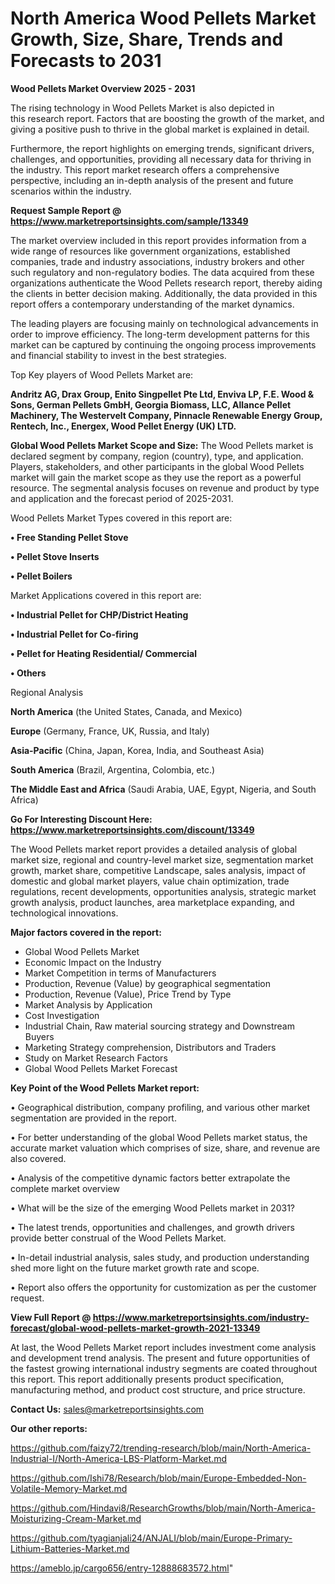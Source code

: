  # North America Wood Pellets Market Growth, Size, Share, Trends and Forecasts to 2031

<Strong> Wood Pellets Market Overview 2025 - 2031</strong>

The rising technology in Wood Pellets Market is also depicted in this research report. Factors that are boosting the growth of the market, and giving a positive push to thrive in the global market is explained in detail.

Furthermore, the report highlights on emerging trends, significant drivers, challenges, and opportunities, providing all necessary data for thriving in the industry. This report market research offers a comprehensive perspective, including an in-depth analysis of the present and future scenarios within the industry.

<strong>Request Sample Report @ <a href=https://www.marketreportsinsights.com/sample/13349>https://www.marketreportsinsights.com/sample/13349</a></strong>

The market overview included in this report provides information from a wide range of resources like government organizations, established companies, trade and industry associations, industry brokers and other such regulatory and non-regulatory bodies. The data acquired from these organizations authenticate the Wood Pellets research report, thereby aiding the clients in better decision making. Additionally, the data provided in this report offers a contemporary understanding of the market dynamics.

The leading players are focusing mainly on technological advancements in order to improve efficiency. The long-term development patterns for this market can be captured by continuing the ongoing process improvements and financial stability to invest in the best strategies.

Top Key players of Wood Pellets Market are:

<strong>Andritz AG, Drax Group, Enito Singpellet Pte Ltd, Enviva LP, F.E. Wood & Sons, German Pellets GmbH, Georgia Biomass, LLC, Allance Pellet Machinery, The Westervelt Company, Pinnacle Renewable Energy Group, Rentech, Inc., Energex, Wood Pellet Energy (UK) LTD.</strong>

<strong><b>Global Wood Pellets Market Scope and Size:</b></strong>
The Wood Pellets market is declared segment by company, region (country), type, and application. Players, stakeholders, and other participants in the global Wood Pellets market will gain the market scope as they use the report as a powerful resource. The segmental analysis focuses on revenue and product by type and application and the forecast period of 2025-2031.

Wood Pellets Market Types covered in this report are:

<strong>• Free Standing Pellet Stove

• Pellet Stove Inserts

• Pellet Boilers</strong>

Market Applications covered in this report are:

<strong>• Industrial Pellet for CHP/District Heating

• Industrial Pellet for Co-firing

• Pellet for Heating Residential/ Commercial

• Others</strong> 

Regional Analysis

<strong>North America</strong> (the United States, Canada, and Mexico)

<strong>Europe</strong> (Germany, France, UK, Russia, and Italy)

<strong>Asia-Pacific</strong> (China, Japan, Korea, India, and Southeast Asia)

<strong>South America</strong> (Brazil, Argentina, Colombia, etc.)

<strong>The Middle East and Africa</strong> (Saudi Arabia, UAE, Egypt, Nigeria, and South Africa)

<strong>Go For Interesting Discount Here: <a href=https://www.marketreportsinsights.com/discount/13349>https://www.marketreportsinsights.com/discount/13349</a></strong>

The Wood Pellets market report provides a detailed analysis of global market size, regional and country-level market size, segmentation market growth, market share, competitive Landscape, sales analysis, impact of domestic and global market players, value chain optimization, trade regulations, recent developments, opportunities analysis, strategic market growth analysis, product launches, area marketplace expanding, and technological innovations.

<strong><b>Major factors covered in the report:</b></strong>
<ul>
  <li>Global Wood Pellets Market </li>
  <li>Economic Impact on the Industry</li>
  <li>Market Competition in terms of Manufacturers</li>
  <li>Production, Revenue (Value) by geographical segmentation</li>
  <li>Production, Revenue (Value), Price Trend by Type</li>
  <li>Market Analysis by Application</li>
  <li>Cost Investigation</li>
  <li>Industrial Chain, Raw material sourcing strategy and Downstream Buyers</li>
  <li>Marketing Strategy comprehension, Distributors and Traders</li>
  <li>Study on Market Research Factors</li>
  <li>Global Wood Pellets Market Forecast</li>
</ul>

<strong><b>Key Point of the Wood Pellets Market report:</b></strong>

• Geographical distribution, company profiling, and various other market segmentation are provided in the report.

• For better understanding of the global Wood Pellets market status, the accurate market valuation which comprises of size, share, and revenue are also covered.

• Analysis of the competitive dynamic factors better extrapolate the complete market overview

• What will be the size of the emerging Wood Pellets market in 2031?

• The latest trends, opportunities and challenges, and growth drivers provide better construal of the Wood Pellets Market.

• In-detail industrial analysis, sales study, and production understanding shed more light on the future market growth rate and scope.

• Report also offers the opportunity for customization as per the customer request.

<strong><b>View Full Report @ <a href=https://www.marketreportsinsights.com/industry-forecast/global-wood-pellets-market-growth-2021-13349>https://www.marketreportsinsights.com/industry-forecast/global-wood-pellets-market-growth-2021-13349</a></b></strong>


At last, the Wood Pellets Market report includes investment come analysis and development trend analysis. The present and future opportunities of the fastest growing international industry segments are coated throughout this report. This report additionally presents product specification, manufacturing method, and product cost structure, and price structure.

<strong>Contact Us:</strong>
sales@marketreportsinsights.com

<strong>Our other reports:</strong>

<a href=https://github.com/faizy72/trending-research/blob/main/North-America-Industrial-I/North-America-LBS-Platform-Market.md>https://github.com/faizy72/trending-research/blob/main/North-America-Industrial-I/North-America-LBS-Platform-Market.md</a>

<a href=https://github.com/Ishi78/Research/blob/main/Europe-Embedded-Non-Volatile-Memory-Market.md>https://github.com/Ishi78/Research/blob/main/Europe-Embedded-Non-Volatile-Memory-Market.md</a>

<a href=https://github.com/Hindavi8/ResearchGrowths/blob/main/North-America-Moisturizing-Cream-Market.md>https://github.com/Hindavi8/ResearchGrowths/blob/main/North-America-Moisturizing-Cream-Market.md</a>

<a href=https://github.com/tyagianjali24/ANJALI/blob/main/Europe-Primary-Lithium-Batteries-Market.md>https://github.com/tyagianjali24/ANJALI/blob/main/Europe-Primary-Lithium-Batteries-Market.md</a>

<a href=https://ameblo.jp/cargo656/entry-12888683572.html>https://ameblo.jp/cargo656/entry-12888683572.html</a>"
